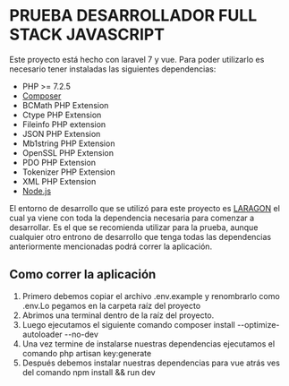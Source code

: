 # PRUEBA DESARROLLADOR FULL STACK JAVASCRIPT

Este proyecto está hecho con laravel 7 y vue. Para poder utilizarlo es necesario tener instaladas las siguientes dependencias: 


- PHP >= 7.2.5
- <a href="https://getcomposer.org/">Composer</a>
- BCMath PHP Extension
- Ctype PHP Extension
- Fileinfo PHP extension
- JSON PHP Extension
- Mb1string PHP Extension
- OpenSSL PHP Extension
- PDO PHP Extension
- Tokenizer PHP Extension
- XML PHP Extension
- <a href="https://nodejs.org/es/">Node.js</a>

El entorno de desarrollo que se utilizó para este proyecto es <a href="https://laragon.org/download/index.html">LARAGON</a> el cual ya viene con toda la dependencia necesaria para comenzar a desarrollar. Es el que se recomienda utilizar para la prueba, aunque cualquier otro entrono de desarrollo que tenga todas las dependencias anteriormente mencionadas podrá correr la aplicación.

## Como correr la aplicación  
1. Primero debemos copiar el archivo .env.example y renombrarlo como .env.Lo pegamos en la carpeta raíz del proyecto
2. Abrimos una terminal dentro de la raíz del proyecto.  
3. Luego ejecutamos el siguiente comando composer install --optimize-autoloader --no-dev
4. Una vez termine de instalarse nuestras dependencias ejecutamos el comando php artisan key:generate
5. Después debemos instalar nuestras dependencias para vue atrás ves del comando npm install && run dev

